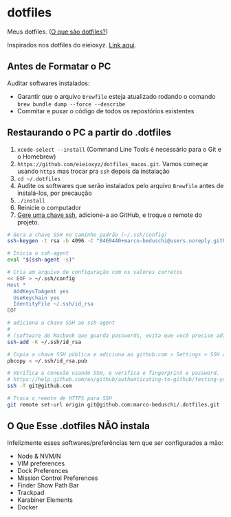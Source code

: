 # dotfiles

Meus dotfiles. ([O que são dotfiles?](https://thoughtbot.com/upcase/videos/intro-to-dotfiles#:~:text=Dotfiles%20are%20plain%20text%20configuration,things%20like%20our%20shell%2C%20~%2F.&text=making%20them%20hidden%20files%20on,changes%20you%20make%20over%20time.))

Inspirados nos dotfiles do eieioxyz. [Link aqui](https://github.com/eieioxyz/dotfiles_macos).

## Antes de Formatar o PC

Auditar softwares instalados:

- Garantir que o arquivo `Brewfile` esteja atualizado rodando o comando `brew bundle dump --force --describe`
- Commitar e puxar o código de todos os repostórios existentes

## Restaurando o PC a partir do .dotfiles

1. `xcode-select --install` (Command Line Tools é necessário para o Git e o Homebrew)
2. `https://github.com/eieioxyz/dotfiles_macos.git`. Vamos começar usando `https` mas trocar pra `ssh` depois da instalação
3. `cd ~/.dotfiles`
4. Audite os softwares que serão instalados pelo arquivo `Brewfile` antes de instalá-los, por precaução
5. `./install`
6. Reinicie o computador
7. [Gere uma chave ssh](https://docs.github.com/en/authentication/connecting-to-github-with-ssh), adicione-a ao GitHub, e troque o remote do projeto.

```zsh
# Gera a chave SSH no caminho padrão (~/.ssh/config)
ssh-keygen -t rsa -b 4096 -C "8469440+marco-beduschi@users.noreply.github.com"

# Inicia o ssh-agent
eval "$(ssh-agent -s)"

# Cria um arquivo de configuração com os valores corretos
<< EOF > ~/.ssh/config
Host *
  AddKeysToAgent yes
  UseKeychain yes
  IdentityFile ~/.ssh/id_rsa
EOF

# adiciona a chave SSH ao ssh-agent
#
# (software do Macbook que guarda passwords, evita que você precise adicionar a senha da sua chave SSH a cada push pro repositório)
ssh-add -K ~/.ssh/id_rsa

# Copia a chave SSH pública e adiciona ao github.com > Settings > SSH and GPG keys
pbcopy < ~/.ssh/id_rsa.pub

# Verifica a conexão usando SSH, e verifica o fingerprint e password.
# https://help.github.com/en/github/authenticating-to-github/testing-your-ssh-connection
ssh -T git@github.com

# Troca o remote de HTTPS para SSH
git remote set-url origin git@github.com:marco-beduschi/.dotfiles.git
```

## O Que Esse .dotfiles NÃO instala

Infelizmente esses softwares/preferências tem que ser configurados a mão:

- Node & NVM/N
- VIM preferences
- Dock Preferences
- Mission Control Preferences
- Finder Show Path Bar
- Trackpad
- Karabiner Elements
- Docker
